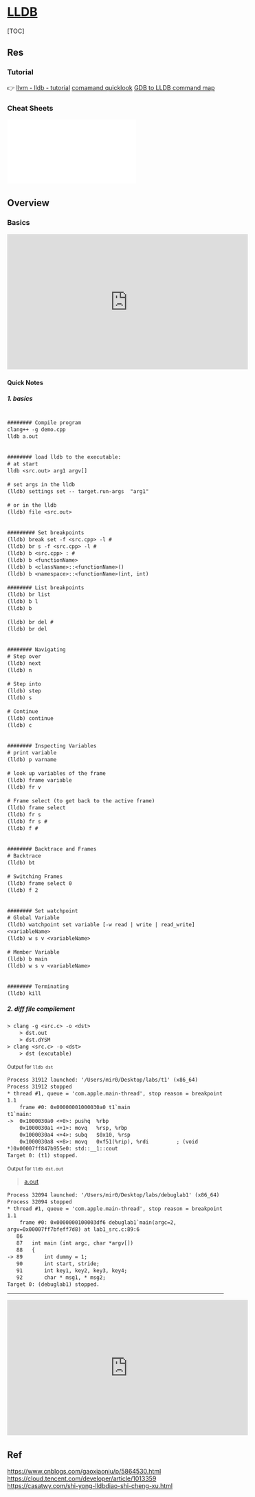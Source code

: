# [LLDB](https://lldb.llvm.org)

[TOC]



## Res
### Tutorial
👉 [llvm - lldb - tutorial](https://lldb.llvm.org/use/tutorial.html)
[comamand quicklook](https://ld246.com/article/1556200452086#用-查看)
[GDB to LLDB command map](https://lldb.llvm.org/use/map.html)


### Cheat Sheets
![](../../../../../../Assets/Cheat%20Sheets/lldb%20cheat%20sheet.pdf)




## Overview
### 
### Basics
<iframe width="560" height="315" src="https://www.youtube.com/embed/2GV0K9Y2MKA" title="YouTube video player" frameborder="0" allow="accelerometer; autoplay; clipboard-write; encrypted-media; gyroscope; picture-in-picture" allowfullscreen></iframe>

#### Quick Notes
##### 1. basics
```shell

######## Compile program
clang++ -g demo.cpp
lldb a.out


######## load lldb to the executable:
# at start
lldb <src.out> arg1 argv[]

# set args in the lldb
(lldb) settings set -- target.run-args  "arg1"

# or in the lldb
(lldb) file <src.out>


######### Set breakpoints
(lldb) break set -f <src.cpp> -l #
(lldb) br s -f <src.cpp> -l #
(lldb) b <src.cpp> : #
(lldb) b <functionName>
(lldb) b <className>::<functionName>()
(lldb) b <namespace>::<functionName>(int, int)

######## List breakpoints
(lldb) br list
(lldb) b l 
(lldb) b

(lldb) br del #
(lldb) br del 


######## Navigating 
# Step over
(lldb) next
(lldb) n

# Step into
(lldb) step
(lldb) s

# Continue
(lldb) continue
(lldb) c


######## Inspecting Variables
# print variable 
(lldb) p varname

# look up variables of the frame
(lldb) frame variable
(lldb) fr v

# Frame select (to get back to the active frame)
(lldb) frame select
(lldb) fr s
(lldb) fr s #
(lldb) f #


######## Backtrace and Frames
# Backtrace 
(lldb) bt

# Switching Frames
(lldb) frame select 0
(lldb) f 2


######## Set watchpoint
# Global Variable
(lldb) watchpoint set variable [-w read | write | read_write] <variableName>
(lldb) w s v <variableName>

# Member Variable
(lldb) b main
(lldb) w s v <variableName>


######## Terminating
(lldb) kill

```

##### 2. diff file compilement
```shell
> clang -g <src.c> -o <dst>
	> dst.out
	> dst.dYSM
> clang <src.c> -o <dst>
	> dst (excutable)
```
<small>Output for `lldb dst`</small>

```shell
Process 31912 launched: '/Users/mir0/Desktop/labs/t1' (x86_64)
Process 31912 stopped
* thread #1, queue = 'com.apple.main-thread', stop reason = breakpoint 1.1
    frame #0: 0x00000001000030a0 t1`main
t1`main:
->  0x1000030a0 <+0>: pushq  %rbp
    0x1000030a1 <+1>: movq   %rsp, %rbp
    0x1000030a4 <+4>: subq   $0x10, %rsp
    0x1000030a8 <+8>: movq   0xf51(%rip), %rdi         ; (void *)0x00007ff847b955e0: std::__1::cout
Target 0: (t1) stopped.
```
<small>Output for `lldb dst.out`</small>


 > [a.out](https://www.cnblogs.com/zhangfeionline/p/5967671.html)

```shell
Process 32094 launched: '/Users/mir0/Desktop/labs/debuglab1' (x86_64)
Process 32094 stopped
* thread #1, queue = 'com.apple.main-thread', stop reason = breakpoint 1.1
    frame #0: 0x0000000100003df6 debuglab1`main(argc=2, argv=0x00007ff7bfeff7d8) at lab1_src.c:89:6
   86
   87  	int main (int argc, char *argv[])
   88  	{
-> 89  		int dummy = 1;
   90  		int start, stride;
   91  		int key1, key2, key3, key4;
   92  		char * msg1, * msg2;
Target 0: (debuglab1) stopped.
```


---

<iframe width="560" height="315" src="https://www.youtube.com/embed/rU78J2MlXOk" title="YouTube video player" frameborder="0" allow="accelerometer; autoplay; clipboard-write; encrypted-media; gyroscope; picture-in-picture" allowfullscreen></iframe>




## Ref
https://www.cnblogs.com/gaoxiaoniu/p/5864530.html
https://cloud.tencent.com/developer/article/1013359
https://casatwy.com/shi-yong-lldbdiao-shi-cheng-xu.html 